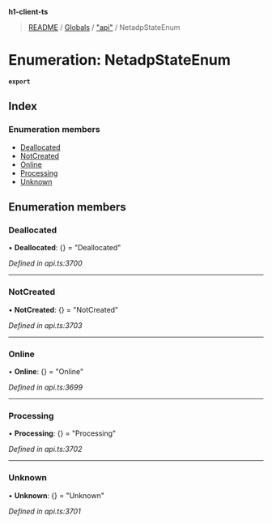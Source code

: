 **h1-client-ts**

> [README](../README.md) / [Globals](../globals.md) / ["api"](../modules/_api_.md) / NetadpStateEnum

# Enumeration: NetadpStateEnum

**`export`** 

## Index

### Enumeration members

* [Deallocated](_api_.netadpstateenum.md#deallocated)
* [NotCreated](_api_.netadpstateenum.md#notcreated)
* [Online](_api_.netadpstateenum.md#online)
* [Processing](_api_.netadpstateenum.md#processing)
* [Unknown](_api_.netadpstateenum.md#unknown)

## Enumeration members

### Deallocated

•  **Deallocated**: {} = "Deallocated"

*Defined in api.ts:3700*

___

### NotCreated

•  **NotCreated**: {} = "NotCreated"

*Defined in api.ts:3703*

___

### Online

•  **Online**: {} = "Online"

*Defined in api.ts:3699*

___

### Processing

•  **Processing**: {} = "Processing"

*Defined in api.ts:3702*

___

### Unknown

•  **Unknown**: {} = "Unknown"

*Defined in api.ts:3701*
